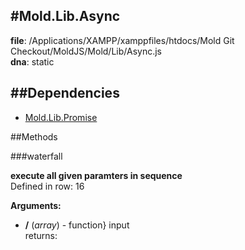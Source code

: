 
#Mold.Lib.Async
---------------------------------------

__file__: /Applications/XAMPP/xamppfiles/htdocs/Mold Git Checkout/MoldJS/Mold/Lib/Async.js  
__dna__: static  


	






##Dependencies
--------------

* [Mold.Lib.Promise](../../Mold/Lib/Promise.md) 



   
##Methods
	
 

###waterfall



__execute all given paramters in sequence__  
Defined in row: 16  

__Arguments:__  
 * __/__ (_array_) - function} input  
returns: 




 


 



		
